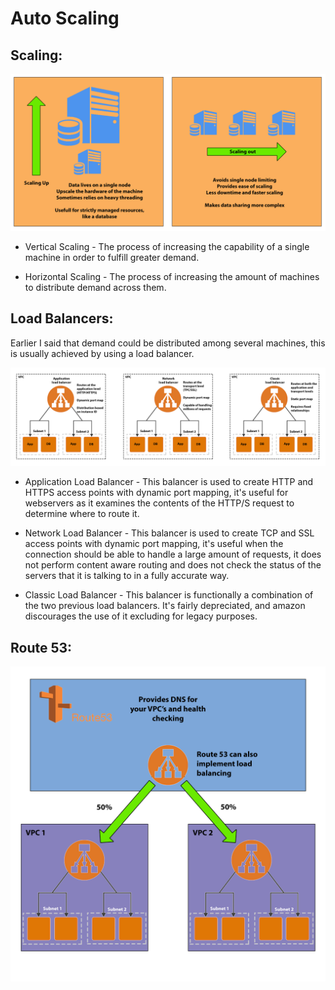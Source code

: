 # Auto Scaling
## Scaling:  
![Scaling Image](https://github.com/Benoniy/eng84_auto_scaling/blob/main/images/scaling.png)  


* Vertical Scaling   - The process of increasing the capability of a single machine in order to fulfill greater 
  demand.  
  

* Horizontal Scaling - The process of increasing the amount of machines to distribute demand across them.  


## Load Balancers:  
Earlier I said that demand could be distributed among several machines, this is usually achieved by using a load 
balancer.


![Scaling Image](https://github.com/Benoniy/eng84_auto_scaling/blob/main/images/load_balancers.png)


* Application Load Balancer - This balancer is used to create HTTP and HTTPS access points with dynamic port mapping,
  it's useful for webservers as it examines the contents of the HTTP/S request to determine where to route it.


* Network Load Balancer - This balancer is used to create TCP and SSL access points with dynamic port mapping, it's 
  useful when the connection should be able to handle a large amount of requests, it does not perform content aware 
  routing and does not check the status of the servers that it is talking to in a fully accurate way.


* Classic Load Balancer - This balancer is functionally a combination of the two previous load balancers. It's fairly 
  depreciated, and amazon discourages the use of it excluding for legacy purposes.  
  

## Route 53:  
![Scaling Image](https://github.com/Benoniy/eng84_auto_scaling/blob/main/images/route53.png)
